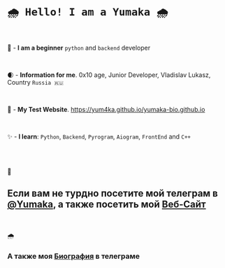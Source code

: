 #  `🌧️ Hello! I am a Yumaka 🌧️`
<br>
<img src="https://ru.files.fm/u/nmhadjzcq" alt="">


🍇 - **__I am a beginner__** `python` and `backend` developer

<br>

🌒 - **__Information for me__**. 0x10 age, Junior Developer, Vladislav Lukasz, Country `Russia 🇷🇺`

<br>

👾 - **__My Test Website__**. https://yum4ka.github.io/yumaka-bio.github.io

<br>

✨ - **__I learn__**: `Python`, `Backend`, `Pyrogram`, `Aiogram`, `FrontEnd` and `C++`

<br>
<br>

🔌 <h2>Если вам не турдно посетите мой телеграм в <a href="https://t.me/yumaka">@Yumaka</a>, а также посетить мой <a href="https://yumakalukasz.github.io/yumaka-bio.github.io">Веб-Сайт</a></h2>

<br>

🌧️ <h3>А также моя <a href="https://t.me/yumakabio">Биография</a> в телеграме</h3>
